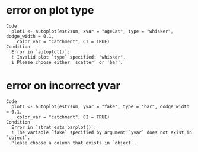 # error on plot type

    Code
      plot1 <- autoplot(est2sum, xvar = "ageCat", type = "whisker", dodge_width = 0.1,
        color_var = "catchment", CI = TRUE)
    Condition
      Error in `autoplot()`:
      ! Invalid plot `type` specified: "whisker".
      i Please choose either 'scatter' or 'bar'.

# error on incorrect yvar

    Code
      plot1 <- autoplot(est2sum, yvar = "fake", type = "bar", dodge_width = 0.1,
        color_var = "catchment", CI = TRUE)
    Condition
      Error in `strat_ests_barplot()`:
      ! The variable `fake` specified by argument `yvar` does not exist in `object`.
      Please choose a column that exists in `object`.

